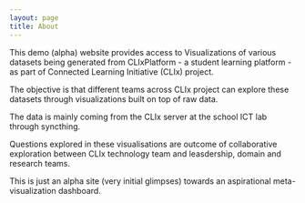 ```yaml
---
layout: page
title: About
---
```

 
This demo (alpha) website provides access to Visualizations of various datasets being generated from CLIxPlatform - a student learning platform - as part of Connected Learning Initiative (CLIx) project. 

The objective is that different teams across CLIx project can explore these datasets through visualizations built on top of raw data.

The data is mainly coming from the CLIx server at the school ICT lab through syncthing.

Questions explored in these visualisations are outcome of collaborative exploration between CLIx technology team and leasdership, domain and research teams.

This is just an alpha site (very initial glimpses) towards an aspirational meta-visualization dashboard.





